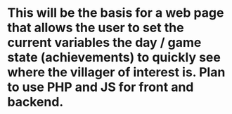 # This will be the basis for a web page that allows the user to set the current variables the day / game state (achievements) to quickly see where the villager of interest is. Plan to use PHP and JS for front and backend.
